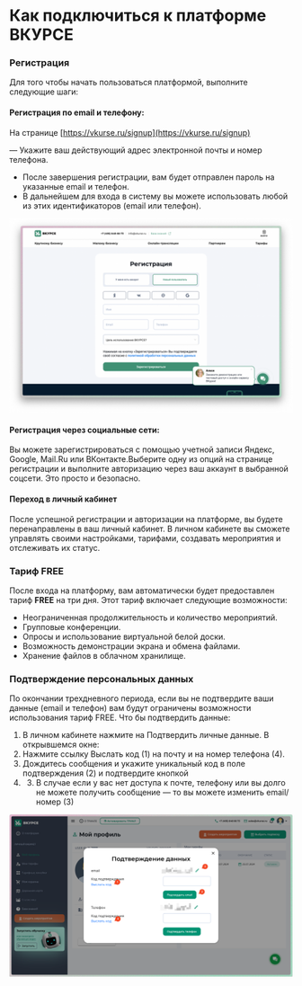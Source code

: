 # Как подключиться к платформе ВКУРСЕ

### Регистрация

Для того чтобы начать пользоваться платформой, выполните следующие шаги:

#### Регистрация по email и телефону:

На странице [https://vkurse.ru/signup](https://vkurse.ru/signup)

— Укажите ваш действующий адрес электронной почты и номер телефона.

- После завершения регистрации, вам будет отправлен пароль на указанные email и телефон.
- В дальнейшем для входа в систему вы можете использовать любой из этих идентификаторов (email или телефон).

![Screenshot 2024-09-11 at 13.09.01.png](img/screenshot-2024-09-11-at-13-09-01.png)

#### Регистрация через социальные сети:

Вы можете зарегистрироваться с помощью учетной записи Яндекс, Google, Mail.Ru или ВКонтакте.Выберите одну из опций на странице регистрации и выполните авторизацию через ваш аккаунт в выбранной соцсети. Это просто и безопасно.

#### Переход в личный кабинет

После успешной регистрации и авторизации на платформе, вы будете перенаправлены в ваш личный кабинет. В личном кабинете вы сможете управлять своими настройками, тарифами, создавать мероприятия и отслеживать их статус.

### Тариф FREE

После входа на платформу, вам автоматически будет предоставлен тариф **FREE** на три дня. Этот тариф включает следующие возможности:

- Неограниченная продолжительность и количество мероприятий.
- Групповые конференции.
- Опросы и использование виртуальной белой доски.
- Возможность демонстрации экрана и обмена файлами.
- Хранение файлов в облачном хранилище.

### Подтверждение персональных данных

По окончании трехдневного периода, если вы не подтвердите ваши данные (email и телефон) вам будут ограничены возможности использования тариф FREE.
Что бы подтвердить данные:

1. В личном кабинете нажмите на Подтвердить личные данные. В открывшемся окне:
1. Нажмите ссылку Выслать код (1) на почту и на номер телефона (4).
1. Дождитесь сообщения и укажите уникальный код в поле подтверждения (2) и подтвердите кнопкой
1. 3. В случае если у вас нет доступа к почте, телефону или вы долго не можете получить сообщение — то вы можете изменить email/номер (3)

![SCR-20240904-qtuk-2.png](img/scr-20240904-qtuk-2.png)
